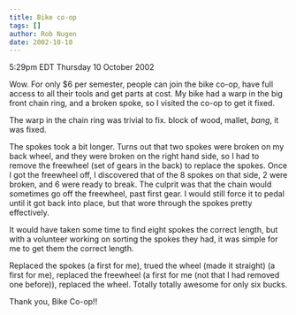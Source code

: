 ```yaml
---
title: Bike co-op
tags: []
author: Rob Nugen
date: 2002-10-10
---
```


<p class=date>5:29pm EDT Thursday 10 October 2002</p>

<p>Wow.  For only $6 per semester, people can join the bike co-op,
have full access to all their tools and get parts at cost.  My bike
had a warp in the big front chain ring, and a broken spoke, so I
visited the co-op to get it fixed.</p>

<p>The warp in the chain ring was trivial to fix.  block of wood,
mallet, <em>bang</em>, it was fixed.</p>

<p>The spokes took a bit longer.  Turns out that two spokes were
broken on my back wheel, and they were broken on the right hand side,
so I had to remove the freewheel (set of gears in the back) to replace
the spokes.  Once I got the freewheel off, I discovered that of the 8
spokes on that side, 2 were broken, and 6 were ready to break.  The
culprit was that the chain would sometimes go off the freewheel, past
first gear.  I would still force it to pedal until it got back into
place, but that wore through the spokes pretty effectively.</p>

<p>It would have taken some time to find eight spokes the correct
length, but with a volunteer working on sorting the spokes they had,
it was simple for me to get them the correct length.</p>

<p>Replaced the spokes (a first for me), trued the wheel (made it
straight) (a first for me), replaced the freewheel (a first for me
(not that I had removed one before)), replaced the wheel.  Totally
totally awesome for only six bucks.</p>

<p>Thank you, Bike Co-op!!</p>
